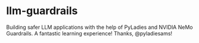 # llm-guardrails

Building safer LLM applications with the help of PyLadies and NVIDIA NeMo Guardrails. A fantastic learning experience! Thanks, @pyladiesams!

